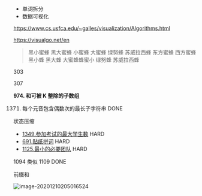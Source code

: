-  单词拆分
-  数据可视化

https://www.cs.usfca.edu/~galles/visualization/Algorithms.html



https://visualgo.net/en



>  黑小蜜蜂 黑大蜜蜂 小蜜蜂 大蜜蜂  绿努蜂 苏威拉西蜂 东方蜜蜂 西方蜜蜂 黑小蜂 黑大蜂 大蜜蜂蜂蜜小 绿努蜂  苏威拉西蜂







303

307





**974. 和可被 K 整除的子数组**

1371. 每个元音包含偶数次的最长子字符串  DONE





状态压缩

- [1349.参加考试的最大学生数](https://leetcode-cn.com/problems/maximum-students-taking-exam/)  HARD
- [691.贴纸拼词](https://leetcode-cn.com/problems/stickers-to-spell-word/) HARD
- [1125.最小的必要团队](https://leetcode-cn.com/problems/smallest-sufficient-team/)  HARD





1094 类似 1109  DONE

 

前缀和

![image-20201210205016524](D:\Dev\SrcCode\geek-algorithm-leetcode\src\main\leetcode_manuscripts\todo\TODO_LIST.assets\image-20201210205016524.png)





